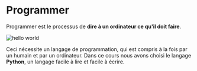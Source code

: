 # Programmer

Programmer est le processus de **dire à un ordinateur ce qu'il doit faire**.

![hello world](https://media.giphy.com/media/MeJgB3yMMwIaHmKD4z/giphy.gif)

Ceci nécessite un langage de programmation, qui est compris à la fois par un humain et par un ordinateur.
Dans ce cours nous avons choisi le langage **Python**, un langage facile à lire et facile à écrire.

